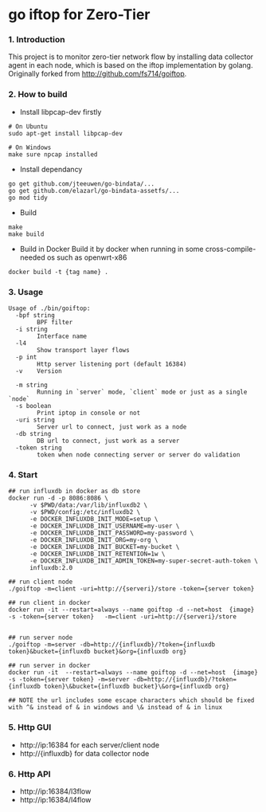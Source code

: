 # go iftop for Zero-Tier

### 1. Introduction

This project is to monitor zero-tier network flow by installing data collector agent in each node, which is based on the
iftop implementation by golang. Originally forked from http://github.com/fs714/goiftop.

### 2. How to build

- Install libpcap-dev firstly

```
# On Ubuntu
sudo apt-get install libpcap-dev

# On Windows
make sure npcap installed

```

- Install dependancy

```
go get github.com/jteeuwen/go-bindata/...
go get github.com/elazarl/go-bindata-assetfs/...
go mod tidy
```

- Build

```
make
make build
```

- Build in Docker Build it by docker when running in some cross-compile-needed os such as openwrt-x86

```
docker build -t {tag name} .
```

### 3. Usage

```
Usage of ./bin/goiftop:
  -bpf string
        BPF filter
  -i string
        Interface name
  -l4
        Show transport layer flows
  -p int
        Http server listening port (default 16384)
  -v    Version
  
  -m string
        Running in `server` mode, `client` mode or just as a single `node`
  -s boolean
        Print iptop in console or not
  -uri string
        Server url to connect, just work as a node
  -db string
        DB url to connect, just work as a server
  -token string
        token when node connecting server or server do validation    
```

### 4. Start

```
## run influxdb in docker as db store
docker run -d -p 8086:8086 \
      -v $PWD/data:/var/lib/influxdb2 \
      -v $PWD/config:/etc/influxdb2 \
      -e DOCKER_INFLUXDB_INIT_MODE=setup \
      -e DOCKER_INFLUXDB_INIT_USERNAME=my-user \
      -e DOCKER_INFLUXDB_INIT_PASSWORD=my-password \
      -e DOCKER_INFLUXDB_INIT_ORG=my-org \
      -e DOCKER_INFLUXDB_INIT_BUCKET=my-bucket \
      -e DOCKER_INFLUXDB_INIT_RETENTION=1w \
      -e DOCKER_INFLUXDB_INIT_ADMIN_TOKEN=my-super-secret-auth-token \
      influxdb:2.0
      
## run client node
./goiftop -m=client -uri=http://{serveri}/store -token={server token}      

## run client in docker
docker run -it --restart=always --name goiftop -d --net=host  {image}  -s -token={server token}   -m=client -uri=http://{serveri}/store


## run server node
./goiftop -m=server -db=http://{influxdb}/?token={influxdb token}&bucket={influxdb bucket}&org={influxdb org}

## run server in docker
docker run -it  --restart=always --name goiftop -d --net=host  {image}  -s -token={server token} -m=server -db=http://{influxdb}/?token={influxdb token}\&bucket={influxdb bucket}\&org={influxdb org}

## NOTE the url includes some escape characters which should be fixed with ^& instead of & in windows and \& instead of & in linux
```

### 5. Http GUI

- http://ip:16384 for each server/client node
- http://{influxdb} for data collector node

### 6. Http API

- http://ip:16384/l3flow
- http://ip:16384/l4flow

